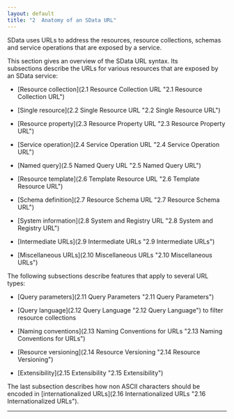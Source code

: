 ```yaml
---
layout: default
title: "2  Anatomy of an SData URL"
---
```


SData uses URLs to address the resources, resource collections, schemas and
service operations that are exposed by a service.

This section gives an overview of the SData URL syntax. Its
subsections&nbsp;describe the URLs for various resources that are exposed by an SData
service:

*   [Resource collection](2.1 Resource Collection URL "2.1  Resource Collection URL")

*   [Single resource](2.2 Single Resource URL "2.2  Single Resource URL")

*   [Resource property](2.3 Resource Property URL "2.3 Resource Property URL")

*   [Service operation](2.4 Service Operation URL "2.4  Service Operation URL")

*   [Named query](2.5 Named Query URL "2.5 Named Query URL")

*   [Resource template](2.6 Template Resource URL "2.6 Template Resource URL")

*   [Schema definition](2.7 Resource Schema URL "2.7  Resource Schema URL")

*   [System information](2.8 System and Registry URL "2.8  System and Registry URL")

*   [Intermediate URLs](2.9 Intermediate URLs "2.9 Intermediate URLs")

*   [Miscellaneous URLs](2.10 Miscellaneous URLs "2.10 Miscellaneous URLs")

The following subsections describe features that apply to several URL types:

*   [Query parameters](2.11 Query Parameters "2.11  Query Parameters")

*   [Query language](2.12 Query Language "2.12  Query Language") to filter resource collections

*   [Naming conventions](2.13 Naming Conventions for URLs "2.13 Naming Conventions for URLs")

*   [Resource versioning](2.14 Resource Versioning "2.14 Resource Versioning")

*   [Extensibility](2.15 Extensibility "2.15 Extensibility")

The last subsection describes how non ASCII characters should be encoded in
[internationalized URLs](2.16 Internationalized URLs "2.16 Internationalized URLs").

* * *